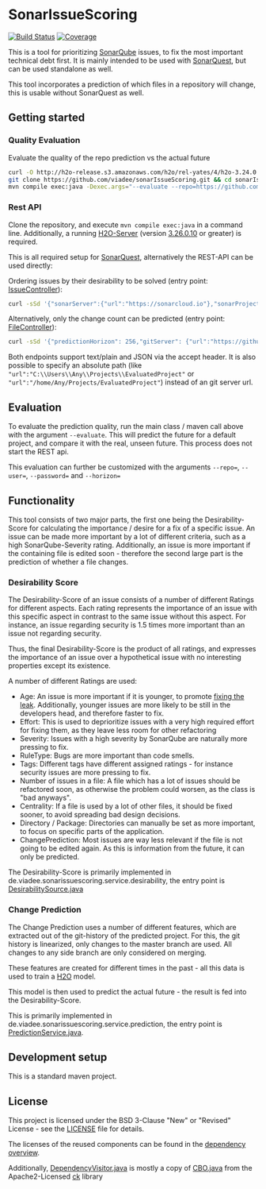# SonarIssueScoring

[![Build Status](https://travis-ci.org/viadee/sonarIssueScoring.svg?branch=master)](https://travis-ci.org/viadee/sonarIssueScoring) 
[![Coverage](https://sonarcloud.io/api/project_badges/measure?project=de.viadee%3AsonarIssueScoring&metric=coverage)](https://sonarcloud.io/dashboard?id=de.viadee%3AsonarIssueScoring)

This is a tool for prioritizing [SonarQube](https://www.sonarqube.org/) issues, to fix the most important technical debt first.
 It is mainly intended to be used with [SonarQuest](https://github.com/viadee/sonarQuest), but can be used standalone as well.

This tool incorporates a prediction of which files in a repository will change, this is usable without SonarQuest as well.


## Getting started

### Quality Evaluation

Evaluate the quality of the repo prediction vs the actual future

```bash
curl -O http://h2o-release.s3.amazonaws.com/h2o/rel-yates/4/h2o-3.24.0.4.zip && unzip h2o-3.24.0.4.zip && cd h2o-3.24.0.4 && java -Xmx4G -jar h2o.jar &
git clone https://github.com/viadee/sonarIssueScoring.git && cd sonarIssueScoring
mvn compile exec:java -Dexec.args="--evaluate --repo=https://github.com/apache/commons-lang.git"
```

### Rest API

Clone the repository, and execute `mvn compile exec:java` in a command line. Additionally, a running [H2O-Server](https://h2o.ai) (version [3.26.0.10](http://h2o-release.s3.amazonaws.com/h2o/latest_stable.html) or greater) is required. 

This is all required setup for [SonarQuest](https://github.com/viadee/sonarQuest), alternatively the REST-API can be used directly: 

Ordering issues by their desirability to be solved (entry point: [IssueController](src/main/java/de/viadee/sonarissuescoring/web/IssueController.java)): 

```bash
curl -sSd '{"sonarServer":{"url":"https://sonarcloud.io"},"sonarProjectId":"commons-io_180410","predictionHorizon": 256,"gitServer": {"url":"https://github.com/apache/commons-io"},"h2oUrl":"http://localhost:54321"}' -H "Content-Type: application/json" -X POST http://localhost:5432/issues/desirability
```

Alternatively, only the change count can be predicted (entry point: [FileController](src/main/java/de/viadee/sonarissuescoring/web/FileController.java)):

```bash
curl -sSd '{"predictionHorizon": 256,"gitServer": {"url":"https://github.com/apache/commons-io"},"h2oUrl":"http://localhost:54321"}' -H "Content-Type: application/json" -X POST http://localhost:5432/files/predict
```

Both endpoints support text/plain and JSON via the accept header. It is also possible to specify an absolute path (like `"url":"C:\\Users\\Any\\Projects\\EvaluatedProject"` or `"url":"/home/Any/Projects/EvaluatedProject"`) instead of an git server url.

## Evaluation

To evaluate the prediction quality, run the main class / maven call above with the argument `--evaluate`. This will predict the future for a default project, and compare 
it with the real, unseen future. This process does not start the REST api.

This evaluation can further be customized with the arguments `--repo=`, `--user=`, `--password=` and `--horizon=`  

## Functionality

This tool consists of two major parts, the first one being the Desirability-Score for calculating the importance / desire for a fix of a specific issue.
An issue can be made more important by a lot of different criteria, such as a high SonarQube-Severity rating. Additionally, an issue is more important if the containing
file is edited soon - therefore the second large part is the prediction of whether a file changes.
  
### Desirability Score

The Desirability-Score of an issue consists of a number of different Ratings for different aspects. Each rating represents the importance of an issue with this specific 
aspect in contrast to the same issue without this aspect. For instance, an issue regarding security is 1.5 times more important than an issue not regarding security.  

Thus, the final Desirability-Score is the product of all ratings, and expresses the importance of an issue over a hypothetical issue with no interesting properties except its existence.

A number of different Ratings are used: 
* Age: An issue is more important if it is younger, to promote [fixing the leak](https://docs.sonarqube.org/display/SONAR/Fixing+the+Water+Leak). 
  Additionally, younger issues are more likely to be still in the developers head, and therefore faster to fix.
* Effort: This is used to deprioritize issues with a very high required effort for fixing them, as they leave less room for other refactoring
* Severity: Issues with a high severity by SonarQube are naturally more pressing to fix.
* RuleType: Bugs are more important than code smells.
* Tags: Different tags have different assigned ratings - for instance security issues are more pressing to fix.
* Number of issues in a file: A file which has a lot of issues should be refactored soon, as otherwise the problem could worsen, as the class is "bad anyways".
* Centrality: If a file is used by a lot of other files, it should be  fixed sooner, to avoid spreading bad design decisions.
* Directory / Package: Directories can manually be set as more important, to focus on specific parts of the application.
* ChangePrediction: Most issues are way less relevant if the file is not going to be edited again. As this is information from the future, it can only be predicted.

The Desirability-Score is primarily implemented in de.viadee.sonarissuescoring.service.desirability, the entry point is [DesirabilitySource.java](src/main/java/de/viadee/sonarissuescoring/service/desirability/DesirabilitySource.java)

### Change Prediction

The Change Prediction uses a number of different features, which are extracted out of the git-history of the predicted project. 
For this, the git history is linearized, only changes to the master branch are used. All changes to any side branch are only considered on merging.

These features are created for different times in the past - all this data is used to train a [H2O](https://h2o.ai) model. 

This model is then used to predict the actual future - the result is fed into the Desirability-Score.

This is primarily implemented in de.viadee.sonarissuescoring.service.prediction, the entry point is [PredictionService.java](src/main/java/de/viadee/sonarissuescoring/service/prediction/PredictionService.java).

## Development setup

This is a standard maven project.

## License
This project is licensed under the BSD 3-Clause "New" or "Revised" License - see the [LICENSE](LICENSE) file for details.

The licenses of the reused components can be found in the [dependency overview](https://rawgit.com/viadee/sonarIssueScoring/master/docs/MavenSite/dependencies.html).

Additionally, [DependencyVisitor.java](src/main/java/de/viadee/sonarissuescoring/service/prediction/extract/DependencyVisitor.java) is mostly a copy of 
[CBO.java](https://github.com/mauricioaniche/ck/blob/master/src/main/java/com/github/mauricioaniche/ck/metric/CBO.java) from the Apache2-Licensed [ck](https://github.com/mauricioaniche/ck) library
 

